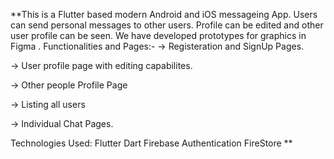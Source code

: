 **This is a Flutter based modern Android and iOS messageing App.
Users can send personal messages to other users.
Profile can be edited and other user profile can be seen.
We have developed prototypes for graphics in Figma .
Functionalities and Pages:-
-> Registeration and SignUp Pages.

-> User profile page with editing capabilites.

-> Other people Profile Page

-> Listing all users

-> Individual Chat Pages.

Technologies Used:
Flutter
Dart
Firebase Authentication
FireStore
**
